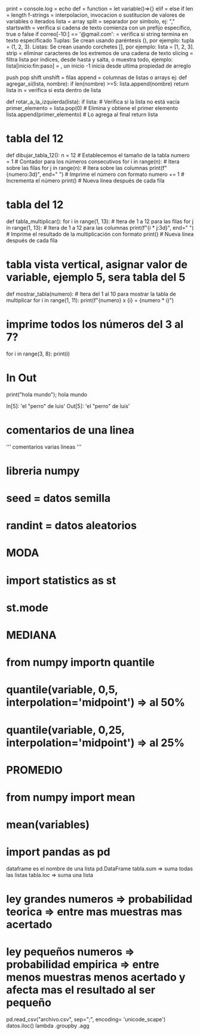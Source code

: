 print = console.log = echo
def = function = let variable()=>{}
elif = else if
len = length
f-strings = interpolacion, invocacion o sustitucion de valores de variables o iterados
lista = array
split = separador por simbolo, ej: ","
startswith = verifica si cadena de texto comienza con un prefijo específico, true o false
if correo[-10:] == '@gmail.com':  = verifica si string termina en texto especificado
Tuplas: Se crean usando paréntesis (), por ejemplo: tupla = (1, 2, 3).
Listas: Se crean usando corchetes [], por ejemplo: lista = [1, 2, 3].
strip = eliminar caracteres de los extremos de una cadena de texto
slicing = filtra lista por índices, desde hasta y salta, o muestra todo, 
    ejemplo: lista[inicio:fin:paso] = , un inicio -1 inicia desde ultima propiedad de arreglo

push pop shift unshift = filas
append = columnas de listas o arrays 
    ej:
def agregar_si(lista, nombre):
    if len(nombre) >=5:
        lista.append(nombre)
    return lista
in = verifica si esta dentro de lista

def rotar_a_la_izquierda(lista):
    if lista:  # Verifica si la lista no está vacía
        primer_elemento = lista.pop(0)  # Elimina y obtiene el primer elemento
        lista.append(primer_elemento)  # Lo agrega al final
    return lista
# tabla del 12
def dibujar_tabla_12():
    n = 12  # Establecemos el tamaño de la tabla
    numero = 1  # Contador para los números consecutivos
    for i in range(n):  # Itera sobre las filas
        for j in range(n):  # Itera sobre las columnas
            print(f"{numero:3d}", end=" ")  # Imprime el número con formato
            numero += 1  # Incrementa el número
        print()  # Nueva línea después de cada fila


# tabla del 12
def tabla_multiplicar():
    for i in range(1, 13):  # Itera de 1 a 12 para las filas
        for j in range(1, 13):  # Itera de 1 a 12 para las columnas
            print(f"{i * j:3d}", end=" ")  # Imprime el resultado de la multiplicación con formato
        print()  # Nueva línea después de cada fila
# tabla vista vertical, asignar valor de variable, ejemplo 5, sera tabla del 5
def mostrar_tabla(numero):
    # Itera del 1 al 10 para mostrar la tabla de multiplicar
    for i in range(1, 11):
        print(f"{numero} x {i} = {numero * i}")



# imprime todos los números del 3 al 7?
for i in range(3, 8):
    print(i)

# In Out

print("hola mundo");
hola mundo

In[5]: 'el \"perro\" de luis'
Out[5]: 'el "perro" de luis'

# comentarios de una linea
'''
comentarios varias lineas
'''

# libreria numpy
# seed = datos semilla
# randint = datos aleatorios

# MODA
# import statistics as st
# st.mode

# MEDIANA
# from numpy importn quantile
# quantile(variable, 0,5, interpolation='midpoint') => al 50%
# quantile(variable, 0,25, interpolation='midpoint') => al 25%

# PROMEDIO
# from numpy import mean
# mean(variables)

# import pandas as pd
dataframe es el nombre de una lista
pd.DataFrame
tabla.sum => suma todas las listas
tabla.loc => suma una lista

# ley grandes numeros => probabilidad teorica => entre mas muestras mas acertado
# ley pequeños numeros => probabilidad empirica => entre menos muestras menos acertado y afecta mas el resultado al ser pequeño

pd.read_csv("archivo.csv", sep=";", encoding= 'unicode_scape')
datos.iloc()
lambda
.groupby
.agg 


